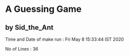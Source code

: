 # A Guessing Game
## by Sid_the_Ant

Time and Date of make run : Fri May  8 15:33:44 IST 2020

No of Lines : 36
